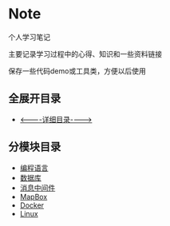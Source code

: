 # Note
个人学习笔记

主要记录学习过程中的心得、知识和一些资料链接

保存一些代码demo或工具类，方便以后使用
## 全展开目录
- [<----详细目录---->](Catalog.md)
## 分模块目录
- [编程语言](/Language/Root.md)
- [数据库](/DataBase/Root.md)
- [消息中间件](/Message/Root.md)
- [MapBox](/MapBox/Root.md)
- [Docker](/Docker/Root.md)
- [Linux](/Linux/Root.md)